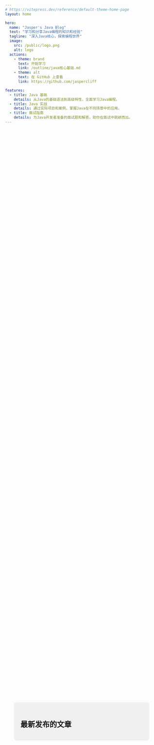 ```yaml
---
# https://vitepress.dev/reference/default-theme-home-page
layout: home

hero:
  name: "Jasper's Java Blog"
  text: "学习和分享Java编程的知识和经验"
  tagline: "深入Java核心，探索编程世界"
  image:
    src: /public/logo.png
    alt: logo
  actions:
    - theme: brand
      text: 开始学习
      link: /outline/java核心基础.md
    - theme: alt
      text: 在 GitHub 上查看
      link: https://github.com/jaspercliff

features:
  - title: Java 基础
    details: 从Java的基础语法到高级特性，全面学习Java编程。
  - title: Java 实战
    details: 通过实际项目和案例，掌握Java在不同场景中的应用。
  - title: 面试指南
    details: 为Java开发者准备的面试题和解答，助你在面试中脱颖而出。
---
```


<div class="latest-md-files">
  <div class="card">
    <h1>最新发布的文章</h1>
    <ul>
      <!-- <li v-for="file in files" :key="file">
        <a :href="`/${file}`">{{ file }}</a>
      </li> -->
    </ul>
  </div>
</div>

<style>
:root {
  --vp-home-hero-name-color: transparent;
  --vp-home-hero-name-background: -webkit-linear-gradient(120deg, #bd34fe 30%, #41d1ff);

  --vp-home-hero-image-background-image: linear-gradient(-45deg, #bd34fe 50%, #47caff 50%);
  --vp-home-hero-image-filter: blur(44px);
}

@media (min-width: 640px) {
  :root {
    --vp-home-hero-image-filter: blur(56px);
  }
}

@media (min-width: 960px) {
  :root {
    --vp-home-hero-image-filter: blur(68px);
  }
}
.latest-md-files {
  display: flex;
  justify-content: center;
  align-items: center;
  height: 100%;
}

.card {
  padding: 20px;
  background-color: #f0f0f0;
  border-radius: 8px;
  box-shadow: 0 2px 4px rgba(0, 0, 0, 0.1);
  max-width: 80%; /* 设置卡片最大宽度 */
  width: 1000px
}

h1 {
  font-size: 24px;
  margin-bottom: 10px;
}

ul {
  list-style-type: none;
  padding: 0;
}

li {
  margin: 5px 0;
}
</style>
